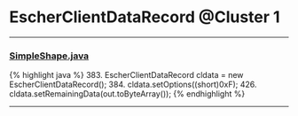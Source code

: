 # EscherClientDataRecord @Cluster 1

***

### [SimpleShape.java](https://searchcode.com/codesearch/view/97394265/)
{% highlight java %}
383. EscherClientDataRecord cldata = new EscherClientDataRecord();
384. cldata.setOptions((short)0xF);
426. cldata.setRemainingData(out.toByteArray());
{% endhighlight %}

***


